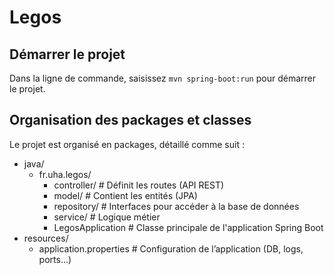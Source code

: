 # Legos

## Démarrer le projet

Dans la ligne de commande, saisissez ```mvn spring-boot:run``` pour démarrer le projet.

## Organisation des packages et classes

Le projet est organisé en packages, détaillé comme suit :
* java/
    * fr.uha.legos/
        * controller/      # Définit les routes (API REST)
        * model/           # Contient les entités (JPA)
        * repository/      # Interfaces pour accéder à la base de données
        * service/         # Logique métier
        * LegosApplication # Classe principale de l'application Spring Boot
* resources/
  * application.properties # Configuration de l’application (DB, logs, ports…)